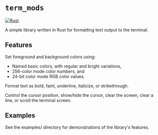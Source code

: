 # `term_mods`

[![Rust](https://github.com/ryanv404/rust_term_mods/actions/workflows/rust.yml/badge.svg)](https://github.com/ryanv404/rust_term_mods/actions/workflows/rust.yml)

A simple library written in Rust for formatting text output to the terminal.

## Features
Set foreground and background colors using:
- Named basic colors, with regular and bright variations,
- 256-color mode color numbers, and
- 24-bit color mode RGB color values.

Format text as bold, faint, underline, italicize, or strikethrough.

Control the cursor position, show/hide the cursor, clear the screen, clear a
line, or scroll the terminal screen.

## Examples
See the examples/ directory for demonstrations of the library's features.
